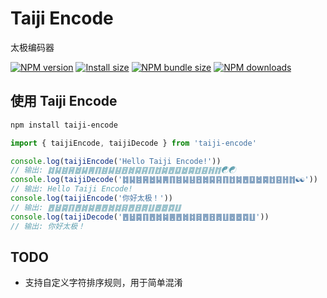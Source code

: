 # Taiji Encode
太极编码器

[![NPM version][npm-image]][npm-url]
[![Install size][install-size-image]][install-size-url]
[![NPM bundle size][npm-bundle-size-image]][npm-bundle-size-url]
[![NPM downloads][npm-download-image]][npm-download-url]

## 使用 Taiji Encode
```sh
npm install taiji-encode
```

```javascript
import { taijiEncode, taijiDecode } from 'taiji-encode'

console.log(taijiEncode('Hello Taiji Encode!'))
// 输出: ䷜䷭䷾䷷䷹䷭䷠䷖䷾䷭䷣䷔䷮䷑䷳䷖䷂䷯䷘䷨䷹䷸䷂䷕䷏䷇☯☯
console.log(taijiDecode('䷜䷭䷾䷷䷹䷭䷠䷖䷾䷭䷣䷔䷮䷑䷳䷖䷂䷯䷘䷨䷹䷸䷂䷕䷏䷇☯☯'))
// 输出: Hello Taiji Encode!
console.log(taijiEncode('你好太极！'))
// 输出: ䷘䷵䷸䷖䷘䷮䷯䷌䷘䷮䷜䷿䷘䷔䷅䷗䷉䷉䷺䷗
console.log(taijiDecode('䷘䷵䷸䷖䷘䷮䷯䷌䷘䷮䷜䷿䷘䷔䷅䷗䷉䷉䷺䷗'))
// 输出: 你好太极！
```

## TODO
* 支持自定义字符排序规则，用于简单混淆

[npm-image]: https://img.shields.io/npm/v/taiji-encode.svg?style=flat-square
[npm-url]: https://www.npmjs.com/package/taiji-encode
[install-size-image]: https://img.shields.io/badge/dynamic/json?url=https://packagephobia.com/v2/api.json?p=taiji-encode&query=$.install.pretty&label=install%20size&style=flat-square
[install-size-url]: https://packagephobia.now.sh/result?p=taiji-encode
[npm-bundle-size-image]: https://img.shields.io/bundlephobia/minzip/taiji-encode?style=flat-square
[npm-bundle-size-url]: https://bundlephobia.com/package/taiji-encode@latest
[npm-download-image]: https://img.shields.io/npm/dm/taiji-encode.svg?style=flat-square
[npm-download-url]: https://npm-stat.com/charts.html?package=taiji-encode
